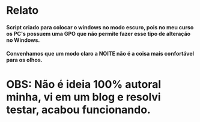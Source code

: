 # Relato

#### Script criado para colocar o windows no modo escuro, pois no meu curso os PC's possuem uma GPO que não permite fazer esse tipo de alteração no Windows. 
#### Convenhamos que um modo claro a NOITE não é a coisa mais confortável para os olhos. 

# OBS: Não é ideia 100% autoral minha, vi em um blog e resolvi testar, acabou funcionando.
